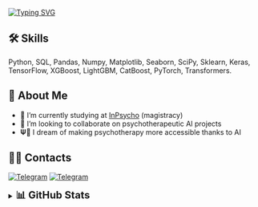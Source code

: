 [![Typing SVG](https://readme-typing-svg.herokuapp.com?color=%2336BCF7&lines=Vladislav+Lychak;Data+Scientist+and+Psychologist&multiline=true&center=false&width=500&height=60&duration=1500&pause=500)](https://git.io/typing-svg)

## 🛠 Skills
Python, SQL, Pandas, Numpy, Matplotlib, Seaborn, SciPy, Sklearn, Keras, TensorFlow, XGBoost, LightGBM, CatBoost, PyTorch, Transformers.

## 🚀 About Me
- 🌱 I’m currently studying at [InPsycho](https://inpsycho.ru/) (magistracy)
- 👯 I’m looking to collaborate on psychotherapeutic AI projects
- 𝚿🧠 I dream of making psychotherapy more accessible thanks to AI

## 🤝🏻 Contacts
[![Telegram](https://img.shields.io/badge/telegram-1DA1F2?style=for-the-badge&logo=telegram&logoColor=white)](https://t.me/vladislav_lychak)
[![Telegram](https://img.shields.io/badge/GitHub-181717?style=for-the-badge&logo=github&logoColor=white)](https://github.com/vvlychak)

<details>
<summary><b style="font-size: 20px;">📊 GitHub Stats</b></summary>
  
![](https://github-profile-summary-cards.vercel.app/api/cards/profile-details?username=vvlychak&theme=default)
![](https://github-profile-summary-cards.vercel.app/api/cards/most-commit-language?username=vvlychak&theme=default)
![](https://github-profile-summary-cards.vercel.app/api/cards/repos-per-language?username=vvlychak&theme=default)
![](https://github-profile-summary-cards.vercel.app/api/cards/stats?username=vvlychak&theme=default)
![](https://github-profile-summary-cards.vercel.app/api/cards/productive-time?username=vvlychak&theme=default)

</details>
